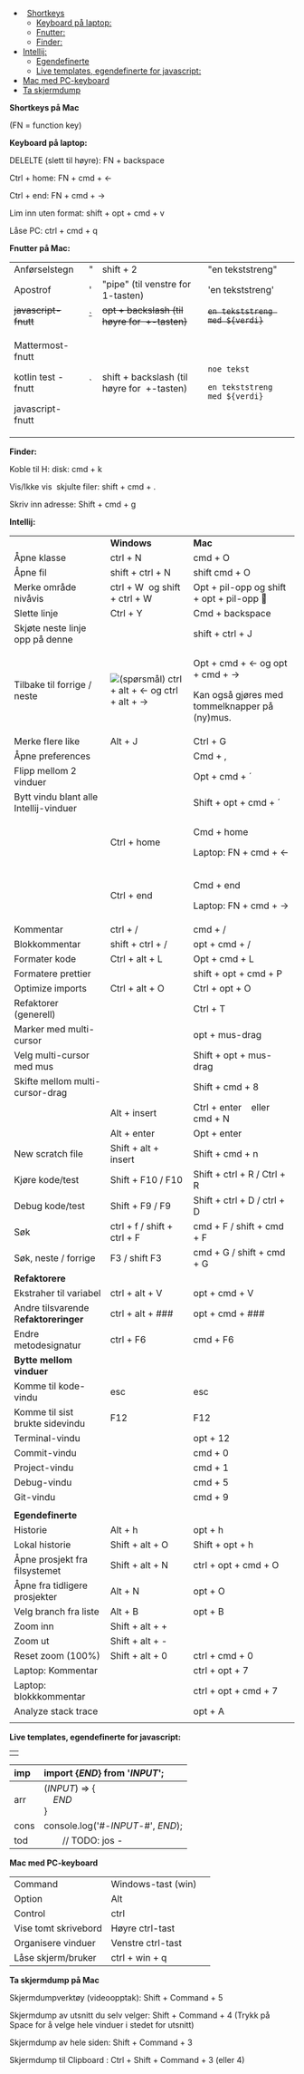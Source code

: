 ﻿
- `	`[Shortkeys](https://wiki.sits.no/display/~k96431/Fra+PC+til+Mac#FraPCtilMac-Shortkeys)
  - [Keyboard på laptop:](https://wiki.sits.no/display/~k96431/Fra+PC+til+Mac#FraPCtilMac-Keyboardpålaptop:)
  - [Fnutter:](https://wiki.sits.no/display/~k96431/Fra+PC+til+Mac#FraPCtilMac-Fnutter:)
  - [Finder:](https://wiki.sits.no/display/~k96431/Fra+PC+til+Mac#FraPCtilMac-Finder:)
- [Intellij:](https://wiki.sits.no/display/~k96431/Fra+PC+til+Mac#FraPCtilMac-Intellij:)
  - [Egendefinerte](https://wiki.sits.no/display/~k96431/Fra+PC+til+Mac#FraPCtilMac-Egendefinerte)
  - [Live templates, egendefinerte for javascript:](https://wiki.sits.no/display/~k96431/Fra+PC+til+Mac#FraPCtilMac-Livetemplates,egendefinerteforjavascript:)
- [Mac med PC-keyboard](https://wiki.sits.no/display/~k96431/Fra+PC+til+Mac#FraPCtilMac-MacmedPC-keyboard)
- [Ta skjermdump](https://wiki.sits.no/display/~k96431/Fra+PC+til+Mac#FraPCtilMac-Taskjermdump)

**Shortkeys på Mac**

(FN = function key)

**Keyboard på laptop:**

DELELTE (slett til høyre): FN + backspace

Ctrl + home: FN + cmd + ←

Ctrl + end: FN + cmd + →

Lim inn uten format: shift + opt + cmd + v

Låse PC: ctrl + cmd + q

**Fnutter på Mac:**

|||||
| :- | :- | :- | :- |
|Anførselstegn|"|shift + 2|"en tekststreng"|
|Apostrof|'|"pipe" (til venstre for 1-tasten)|'en tekststreng'|
|~~javascript-fnutt~~|~~`~~|~~opt + backslash (til høyre for  +-tasten)~~|~~`en tekststreng med ${verdi}`~~|
|<p>Mattermost-fnutt</p><p>kotlin test -fnutt</p><p>javascript-fnutt</p>|`|shift + backslash (til høyre for  +-tasten)|<p>```noe tekst```</p><p></p><p>`en tekststreng med ${verdi}`</p>|

**Finder:**

Koble til H: disk: cmd + k

Vis/Ikke vis  skjulte filer: shift + cmd + .

Skriv inn adresse: Shift + cmd + g

**Intellij:**

||||
| :- | :- | :- |
||**Windows**|**Mac**|
|Åpne klasse|ctrl + N|cmd + O|
|Åpne fil|shift + ctrl + N|shift cmd + O|
|Merke område nivåvis|ctrl + W  og shift + ctrl + W|Opt + pil-opp og shift + opt + pil-opp |
|Slette linje|Ctrl + Y|Cmd + backspace|
|Skjøte neste linje opp på denne||shift + ctrl + J|
|Tilbake til forrige / neste|![(spørsmål)](Aspose.Words.ff812215-2f0a-43e4-94b5-354322890dc8.001.png) ctrl + alt + <- og ctrl + alt + ->|<p>Opt + cmd + ← og opt + cmd + →</p><p>Kan også gjøres med tommelknapper på (ny)mus.</p>|
|Merke flere like|Alt + J|Ctrl + G|
|Åpne preferences||Cmd + ,|
|Flipp mellom 2 vinduer||Opt + cmd + ´ |
|Bytt vindu blant alle Intellij-vinduer||Shift + opt + cmd + ´  |
||Ctrl + home|<p>Cmd + home</p><p>Laptop: FN + cmd + ←</p>|
||Ctrl + end|<p>Cmd + end</p><p>Laptop: FN + cmd + →</p>|
|Kommentar|ctrl + /|cmd + /|
|Blokkommentar|shift + ctrl + /|opt + cmd + /|
|Formater kode|Ctrl + alt + L|Opt + cmd + L|
|Formatere prettier||shift + opt + cmd + P|
|Optimize imports|Ctrl + alt + O|Ctrl + opt + O|
|Refaktorer (generell)||Ctrl + T|
|Marker med multi-cursor||opt + mus-drag|
|Velg multi-cursor med mus||Shift + opt + mus-drag|
|Skifte mellom multi-cursor-drag||Shift + cmd + 8|
||Alt + insert|Ctrl + enter    eller    cmd + N|
||Alt + enter|Opt + enter|
|New scratch file|Shift + alt + insert|Shift + cmd + n|
|Kjøre kode/test|Shift + F10 / F10|Shift + ctrl + R / Ctrl + R|
|Debug kode/test|Shift + F9 / F9|Shift + ctrl + D / ctrl + D|
|Søk|ctrl + f / shift + ctrl + F|cmd + F / shift + cmd + F|
|Søk, neste / forrige|F3 / shift F3|cmd + G / shift + cmd + G|
|**Refaktorere**|||
|Ekstraher til variabel|ctrl + alt + V|opt + cmd + V|
|Andre tilsvarende R**efaktoreringer**|ctrl + alt + ###|opt + cmd + ###|
|Endre metodesignatur|ctrl + F6|cmd + F6|
|**Bytte mellom vinduer**|||
|Komme til kode-vindu|esc|esc|
|Komme til sist brukte sidevindu|F12|F12|
|Terminal-vindu||opt + 12|
|Commit-vindu||cmd + 0|
|Project-vindu||cmd + 1|
|Debug-vindu||cmd + 5|
|Git-vindu||cmd + 9|
||||
|**Egendefinerte**|||
|Historie|Alt + h|opt + h|
|Lokal historie|Shift + alt + O|Shift + opt + h|
|Åpne prosjekt fra filsystemet|Shift + alt + N|ctrl + opt + cmd + O|
|Åpne fra tidligere prosjekter|Alt + N|opt + O|
|Velg branch fra liste|Alt + B|opt + B|
|Zoom inn|Shift + alt + +||
|Zoom ut|Shift + alt + -||
|Reset zoom (100%)|Shift + alt + 0|ctrl + cmd + 0|
|Laptop: Kommentar||ctrl + opt + 7|
|Laptop: blokkkommentar||ctrl + opt + cmd + 7|
|Analyze stack trace||opt + A|
||||

**Live templates, egendefinerte for javascript:**

||
| :- |
||

|imp|import {$END$} from '$INPUT$';|
| :- | :- |
|arr|($INPUT$) => {<br>`  `$END$<br>}|
|cons|console.log('#-$INPUT$-#', $END$);|
|tod|`    `// TODO: jos - |


**Mac med PC-keyboard**

||||
| :- | :- | :- |
|Command|Windows-tast (win)||
|Option|Alt||
|Control|ctrl||
|Vise tomt skrivebord|Høyre ctrl-tast||
|Organisere vinduer|Venstre ctrl-tast||
|Låse skjerm/bruker|ctrl + win + q||

**Ta skjermdump på Mac**

Skjermdumpverktøy (videoopptak): Shift + Command + 5

Skjermdump av utsnitt du selv velger: Shift + Command + 4 
(Trykk på Space for å velge hele vinduer i stedet for utsnitt)

Skjermdump av hele siden: Shift + Command + 3

Skjermdump til Clipboard : Ctrl + Shift + Command + 3 (eller 4) 

